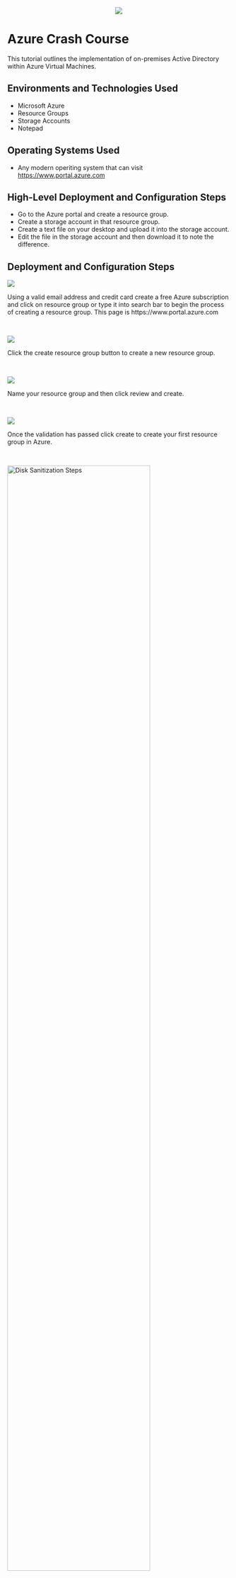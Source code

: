 <p align="center">
<img src="https://i.imgur.com/uHHD2uh.png"/>
</p>

<h1>Azure Crash Course</h1>
This tutorial outlines the implementation of on-premises Active Directory within Azure Virtual Machines.<br />



<h2>Environments and Technologies Used</h2>

- Microsoft Azure
- Resource Groups
- Storage Accounts
- Notepad

<h2>Operating Systems Used </h2>
  
- Any modern operiting system that can visit https://www.portal.azure.com
  
<h2>High-Level Deployment and Configuration Steps</h2>

- Go to the Azure portal and create a resource group.
- Create a storage account in that resource group.
- Create a text file on your desktop and upload it into the storage account.
- Edit the file in the storage account and then download it to note the difference.

<h2>Deployment and Configuration Steps</h2>

<p>
<img src="https://i.imgur.com/mQs4Heq.png"/>
</p>
<p>
Using a valid email address and credit card create a free Azure subscription and click on resource group or type it into search bar to begin the process of creating a resource group. This page is https://www.portal.azure.com
</p>
<br />

<p>
<img src="https://i.imgur.com/yQMObw4.png"/>
</p>
<p>
Click the create resource group button to create a new resource group.
</p>
<br />

<p>
<img src="https://i.imgur.com/RBCtlXU.png"/>
</p>
<p>
Name your resource group and then click review and create.
</p>
<br />

<p>
<img src="https://i.imgur.com/iybsaMP.png"/>
</p>
<p>
Once the validation has passed click create to create your first resource group in Azure.
</p>
<br />

<p>
<img src="https://i.imgur.com/DJmEXEB.png" height="80%" width="80%" alt="Disk Sanitization Steps"/>
</p>
<p>
Lorem ipsum dolor sit amet, consectetur adipiscing elit, sed do eiusmod tempor incididunt ut labore et dolore magna aliqua. Ut enim ad minim veniam, quis nostrud exercitation ullamco laboris nisi ut aliquip ex ea commodo consequat. Duis aute irure dolor in reprehenderit in voluptate velit esse cillum dolore eu fugiat nulla pariatur.
</p>
<br />


